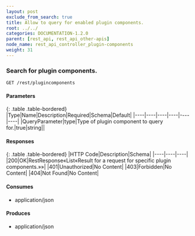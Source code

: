 ```yaml
---
layout: post
exclude_from_search: true
title: Allow to query for enabled plugin components.
root: ../../
categories: DOCUMENTATION-1.2.0
parent: [rest_api, rest_api_other-apis]
node_name: rest_api_controller_plugin-components
weight: 31
---
```


### Search for plugin components.
```
GET /rest/plugincomponents
```

#### Parameters

{: .table .table-bordered}
|Type|Name|Description|Required|Schema|Default|
|----|----|----|----|----|----|
|QueryParameter|type|Type of plugin component to query for.|true|string||


#### Responses

{: .table .table-bordered}
|HTTP Code|Description|Schema|
|----|----|----|
|200|OK|RestResponse«List«Result for a request for specific plugin components.»»|
|401|Unauthorized|No Content|
|403|Forbidden|No Content|
|404|Not Found|No Content|


#### Consumes

* application/json

#### Produces

* application/json

